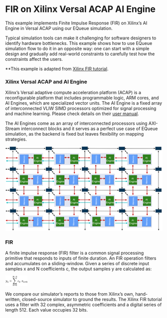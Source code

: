 # FIR on Xilinx Versal ACAP AI Engine


This example implements Finite Impulse Response (FIR) on Xilinx’s AI Engine in Versal ACAP using our EQueue simulation.

Typical simulation tools can make it challenging for software designers to identify hardware bottlenecks. This example shows how to use EQueue simulation flow to do it in an opposite way: one can start with a simple design and gradually add real-world constraints to carefully test how the constraints affect the users. 

**This example is adapted from [Xilinx FIR tutorial](https://github.com/Xilinx/Vitis-Tutorials/tree/2021.2/AI_Engine_Development/Design_Tutorials/02-super_sampling_rate_fir). 

### Xilinx Versal ACAP and AI Engine

Xilinx’s Versal adaptive compute acceleration platform (ACAP) is a reconfigurable platform that includes programmable logic, ARM cores, and AI Engines, which are specialized vector units. The AI Engine is a fixed array of interconnected VLIW SIMD processors optimized for signal processing and machine learning. Please check details on their [user manual](https://www.xilinx.com/support/documentation/architecture-manuals/am009-versal-ai-engine.pdf). 

The AI Engines come as an array of interconnected processors using AXI-Stream interconnect blocks and it serves as a perfect use case of EQueue simulation, as the backend is fixed but leaves flexibility on mapping strategies.

![](../../mydoc/fig/fir/AIEngineArray.jpg)

### FIR

A finite impulse response (FIR) filter is a common signal processing primitive that responds to inputs of finite duration.
An FIR operation filters and accumulates on a sliding-window. Given a series of discrete input samples x and N coefficients
c, the output samples y are calculated as:

<img src="../../mydoc/fig/fir/FIR_Equation.jpg" style="zoom:10%;" />

We compare our simulator’s reports to those from Xilinx’s own, hand-written, closed-source simulator to ground the results. The Xilinx FIR tutorial uses a filter with 32 complex, asymmetric coefficients and a digital series of length 512. Each value occupies 32 bits.

